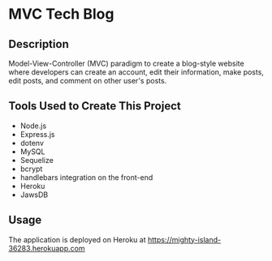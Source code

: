 # MVC Tech Blog

## Description
Model-View-Controller (MVC) paradigm to create a blog-style website where developers can create an account, edit their information, make posts, edit posts, and comment on other user's posts.

## Tools Used to Create This Project

* Node.js
* Express.js
* dotenv 
* MySQL
* Sequelize 
* bcrypt 
* handlebars integration on the front-end
* Heroku 
* JawsDB 

## Usage
The application is deployed on Heroku at https://mighty-island-36283.herokuapp.com



